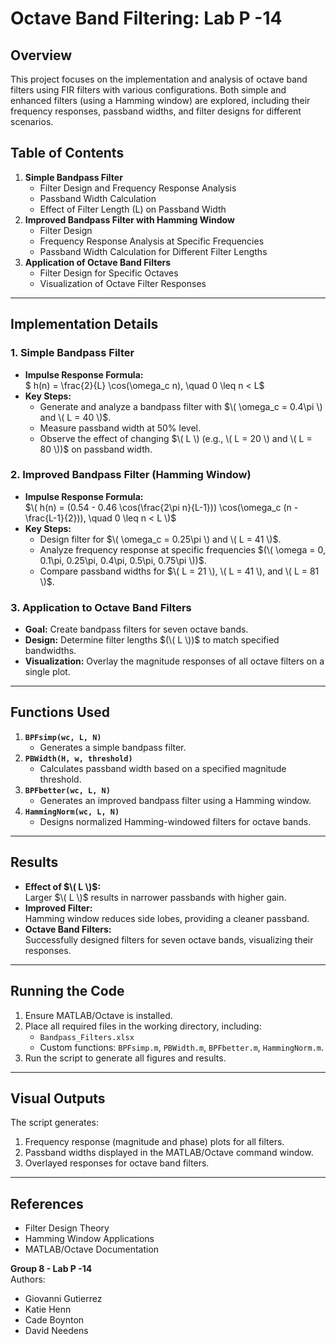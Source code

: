 # Octave Band Filtering: Lab P -14

## Overview
This project focuses on the implementation and analysis of octave band filters using FIR filters with various configurations. Both simple and enhanced filters (using a Hamming window) are explored, including their frequency responses, passband widths, and filter designs for different scenarios.

## Table of Contents
1. **Simple Bandpass Filter**  
   - Filter Design and Frequency Response Analysis  
   - Passband Width Calculation  
   - Effect of Filter Length (L) on Passband Width  
2. **Improved Bandpass Filter with Hamming Window**  
   - Filter Design  
   - Frequency Response Analysis at Specific Frequencies  
   - Passband Width Calculation for Different Filter Lengths  
3. **Application of Octave Band Filters**  
   - Filter Design for Specific Octaves  
   - Visualization of Octave Filter Responses  

---

## Implementation Details

### 1. Simple Bandpass Filter
- **Impulse Response Formula:**  
  $ h(n) = \frac{2}{L} \cos(\omega_c n), \quad 0 \leq n < L$  
- **Key Steps:**  
  - Generate and analyze a bandpass filter with $\( \omega_c = 0.4\pi \) and \( L = 40 \)$.  
  - Measure passband width at 50% level.  
  - Observe the effect of changing $\( L \) (e.g., \( L = 20 \) and \( L = 80 \))$ on passband width.  

### 2. Improved Bandpass Filter (Hamming Window)
- **Impulse Response Formula:**  
  $\( h(n) = (0.54 - 0.46 \cos(\frac{2\pi n}{L-1})) \cos(\omega_c (n - \frac{L-1}{2})), \quad 0 \leq n < L \)$  
- **Key Steps:**  
  - Design filter for $\( \omega_c = 0.25\pi \) and \( L = 41 \)$.  
  - Analyze frequency response at specific frequencies $(\( \omega = 0, 0.1\pi, 0.25\pi, 0.4\pi, 0.5\pi, 0.75\pi \))$.  
  - Compare passband widths for $\( L = 21 \), \( L = 41 \), and \( L = 81 \)$.  

### 3. Application to Octave Band Filters
- **Goal:** Create bandpass filters for seven octave bands.  
- **Design:** Determine filter lengths $(\( L \))$ to match specified bandwidths.  
- **Visualization:** Overlay the magnitude responses of all octave filters on a single plot.

---

## Functions Used
1. **`BPFsimp(wc, L, N)`**  
   - Generates a simple bandpass filter.  
2. **`PBWidth(H, w, threshold)`**  
   - Calculates passband width based on a specified magnitude threshold.  
3. **`BPFbetter(wc, L, N)`**  
   - Generates an improved bandpass filter using a Hamming window.  
4. **`HammingNorm(wc, L, N)`**  
   - Designs normalized Hamming-windowed filters for octave bands.

---

## Results
- **Effect of $\( L \)$:**  
  Larger $\( L \)$ results in narrower passbands with higher gain.  
- **Improved Filter:**  
  Hamming window reduces side lobes, providing a cleaner passband.  
- **Octave Band Filters:**  
  Successfully designed filters for seven octave bands, visualizing their responses.

---

## Running the Code
1. Ensure MATLAB/Octave is installed.  
2. Place all required files in the working directory, including:
   - `Bandpass_Filters.xlsx`
   - Custom functions: `BPFsimp.m`, `PBWidth.m`, `BPFbetter.m`, `HammingNorm.m`.  
3. Run the script to generate all figures and results.  

---

## Visual Outputs
The script generates:
1. Frequency response (magnitude and phase) plots for all filters.  
2. Passband widths displayed in the MATLAB/Octave command window.  
3. Overlayed responses for octave band filters.

---

## References
- Filter Design Theory  
- Hamming Window Applications  
- MATLAB/Octave Documentation

**Group 8 - Lab P -14**  
Authors:
- Giovanni Gutierrez
- Katie Henn
- Cade Boynton
- David Needens
